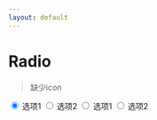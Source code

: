 ```yaml
---
layout: default
---
```


# Radio

> 缺少icon


<label class="ui-radio-like">
    <input type="radio" value="2" name="demo1" class="radio-item" checked>
    <i class="fa fa-circle-o"></i>
    选项1
</label>
<label class="ui-radio-like">
    <input type="radio" value="2" name="demo1" class="radio-item">
    <i class="fa fa-circle-o"></i>
    选项2
</label>



<label class="ui-radio-like small">
    <input type="radio" value="2" name="demo2" class="radio-item">
    <i class="fa fa-circle-o"></i>
    选项1
</label>
<label class="ui-radio-like small">
    <input type="radio" value="2" name="demo2" class="radio-item">
    <i class="fa fa-circle-o"></i>
    选项2
</label>

